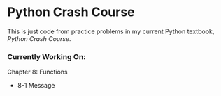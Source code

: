# Python Crash Course
This is just code from practice problems in my current Python textbook, *Python Crash Course*. 
### Currently Working On:
Chapter 8: Functions
* 8-1 Message
